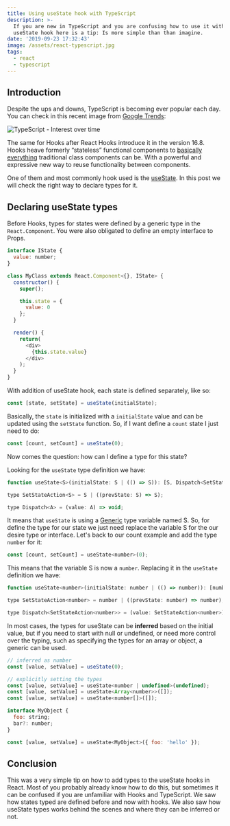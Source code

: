 ```yaml
---
title: Using useState hook with TypeScript
description: >-
  If you are new in TypeScript and you are confusing how to use it with the
  useState hook here is a tip: Is more simple than than imagine.
date: '2019-09-23 17:32:43'
image: /assets/react-typescript.jpg
tags:
  - react
  - typescript
---
```

## Introduction

Despite the ups and downs, TypeScript is becoming ever popular each day. You can check in this recent image from [Google Trends](https://trends.google.com/trends/explore?date=today%205-y&geo=US&q=typescript):

![TypeScript - Interest over time](/assets/using-usestate-hook-with-typescript-1.jpg "TypeScript - Interest over time")

The same for Hooks after React Hooks introduce it in the version 16.8. Hooks heave formerly “stateless” functional components to [basically everything](https://reactjs.org/docs/hooks-faq.html#do-hooks-cover-all-use-cases-for-classes) traditional class components can be. With a powerful and expressive new way to reuse functionality between components. 

One of them and most commonly hook used is the [useState](https://reactjs.org/docs/hooks-reference.html#usestate). In this post we will check the right way to declare types for it.

## Declaring useState types

Before Hooks, types for states were defined by a generic type in the `React.Component`. You were also obligated to define an empty interface to Props.

```javascript
interface IState {
  value: number;
}

class MyClass extends React.Component<{}, IState> {
  constructor() {
    super();

    this.state = {
      value: 0
    };
  }

  render() {
    return(
      <div>
        {this.state.value}
      </div>
    );
  }
}
```

With addition of useState hook, each state is defined separately, like so:

```javascript
const [state, setState] = useState(initialState);
```

Basically, the `state` is initialized with a `initialState` value and can be updated using the `setState` function. So, if I want define a `count` state I just need to do:

```javascript
const [count, setCount] = useState(0);
```

Now comes the question: how can I define a type for this state?

Looking for the `useState` type definition we have:

```javascript
function useState<S>(initialState: S | (() => S)): [S, Dispatch<SetStateAction<S>>];

type SetStateAction<S> = S | ((prevState: S) => S);

type Dispatch<A> = (value: A) => void;
```

It means that `useState` is using a [Generic](https://www.typescriptlang.org/docs/handbook/generics.html) type variable named S. So, for define the type for our state we just need replace the variable S for the our desire type or interface. Let's back to our count example and add the type `number` for it:

```javascript
const [count, setCount] = useState<number>(0);
```

This means that the variable S is now a `number`. Replacing it in the `useState` definition we have:

```javascript
function useState<number>(initialState: number | (() => number)): [number, Dispatch<SetStateAction<number>>];

type SetStateAction<number> = number | ((prevState: number) => number);

type Dispatch<SetStateAction<number>> = (value: SetStateAction<number>) => void;
```

In most cases, the types for useState can be **inferred** based on the initial value, but if you need to start with null or undefined, or need more control over the typing, such as specifying the types for an array or object, a generic can be used.

```javascript
// inferred as number
const [value, setValue] = useState(0);

// explicitly setting the types
const [value, setValue] = useState<number | undefined>(undefined);
const [value, setValue] = useState<Array<number>>([]);
const [value, setValue] = useState<number[]>([]);

interface MyObject {
  foo: string;
  bar?: number;
}

const [value, setValue] = useState<MyObject>({ foo: 'hello' });
```

## Conclusion

This was a very simple tip on how to add types to the useState hooks in React. Most of you probably already know how to do this, but sometimes it can be confused if you are unfamiliar with Hooks and TypeScript. We saw how states typed are defined before and now with hooks. We also saw how useState types works behind the scenes and where they can be inferred or not.
